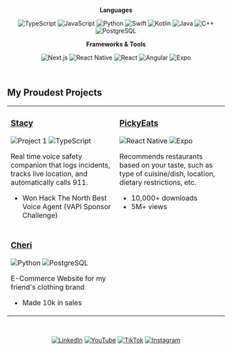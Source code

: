 <div align="center">
</div>

<div align="center">

**Languages**

![TypeScript](https://img.shields.io/badge/-TypeScript-3178C6?style=flat-square&logo=typescript&logoColor=white)
![JavaScript](https://img.shields.io/badge/-JavaScript-F7DF1E?style=flat-square&logo=javascript&logoColor=black)
![Python](https://img.shields.io/badge/-Python-3776AB?style=flat-square&logo=python&logoColor=white)
![Swift](https://img.shields.io/badge/-Swift-FA7343?style=flat-square&logo=swift&logoColor=white)
![Kotlin](https://img.shields.io/badge/-Kotlin-7F52FF?style=flat-square&logo=kotlin&logoColor=white)
![Java](https://img.shields.io/badge/-Java-007396?style=flat-square&logo=java&logoColor=white)
![C++](https://img.shields.io/badge/-C++-00599C?style=flat-square&logo=cplusplus&logoColor=white)
![PostgreSQL](https://img.shields.io/badge/-PostgreSQL-336791?style=flat-square&logo=postgresql&logoColor=white)

**Frameworks & Tools**

![Next.js](https://img.shields.io/badge/-Next.js-000000?style=flat-square&logo=nextdotjs&logoColor=white)
![React Native](https://img.shields.io/badge/-React%20Native-61DAFB?style=flat-square&logo=react&logoColor=black)
![React](https://img.shields.io/badge/-React-61DAFB?style=flat-square&logo=react&logoColor=black)
![Angular](https://img.shields.io/badge/-Angular-DD0031?style=flat-square&logo=angular&logoColor=white)
![Expo](https://img.shields.io/badge/-Expo-000020?style=flat-square&logo=expo&logoColor=white)

</div>

<br>

## My Proudest Projects

<div align="center">

<table>
<tr>
<td width="50%" valign="top">

### [Stacy](https://devpost.com/software/stacy-g7zptj)

![Project 1](https://img.shields.io/badge/Next.js-000000?style=for-the-badge&logo=nextdotjs&logoColor=white)
![TypeScript](https://img.shields.io/badge/TypeScript-3178C6?style=for-the-badge&logo=typescript&logoColor=white)

Real time voice safety companion that logs incidents, tracks live location, and automatically calls 911.

- Won Hack The North Best Voice Agent (VAPI Sponsor Challenge)

</td>
<td width="50%" valign="top">

### [PickyEats](https://github.com/kevinhe04/picky-eats)

![React Native](https://img.shields.io/badge/React_Native-61DAFB?style=for-the-badge&logo=react&logoColor=black)
![Expo](https://img.shields.io/badge/Expo-000020?style=for-the-badge&logo=expo&logoColor=white)

Recommends restaurants based on your taste, such as type of cuisine/dish, location, dietary restrictions, etc.

- 10,000+ downloads
- 5M+ views

</td>
</tr>

<tr>
<td width="50%" valign="top">

### [Cheri](https://www.cherimtl.com/)

![Python](https://img.shields.io/badge/Python-3776AB?style=for-the-badge&logo=python&logoColor=white)
![PostgreSQL](https://img.shields.io/badge/PostgreSQL-336791?style=for-the-badge&logo=postgresql&logoColor=white)

E-Commerce Website for my friend's clothing brand

- Made 10k in sales

</td>
</tr>
</table>

</div>

<br>

<div align="center">

[![LinkedIn](https://img.shields.io/badge/LinkedIn-0077B5?style=for-the-badge&logo=linkedin&logoColor=white)](https://www.linkedin.com/in/kvinhe/)
[![YouTube](https://img.shields.io/badge/YouTube-FF0000?style=for-the-badge&logo=youtube&logoColor=white)](https://www.youtube.com/@kvin.he1)
[![TikTok](https://img.shields.io/badge/TikTok-000000?style=for-the-badge&logo=tiktok&logoColor=white)](https://www.tiktok.com/@kvin.he)
[![Instagram](https://img.shields.io/badge/Instagram-E4405F?style=for-the-badge&logo=instagram&logoColor=white)](https://www.instagram.com/kvin.he)

</div>
